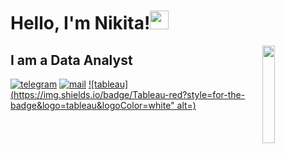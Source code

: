 <h1>Hello, I'm Nikita!<img src="https://media.giphy.com/media/hvRJCLFzcasrR4ia7z/giphy.gif" width="30px"/>
</h1>    </h1>
<img align="right" src="https://autismclassroomresources.com/wp-content/uploads/2013/10/My-Post-4-1024x1024.jpg" width="20%"/>

## I am a Data Analyst

[![telegram](https://img.shields.io/static/v1?style=flat-square&message=telegram&color=26A5E4&logo=Telegram&logoColor=FFFFFF&label=)](https://t.me/matasoff)
[![mail](https://img.shields.io/badge/gmail-c14438?style=flat-square&message=gmail&logo=Gmail&logoColor=white&link=mailto:dmatasoff@gmail.com)](mailto:dmatasoff@gmail.com)
[![tableau](https://img.shields.io/badge/Tableau-red?style=for-the-badge&logo=tableau&logoColor=white" alt=)](mailto:dmatasoff@gmail.com)

